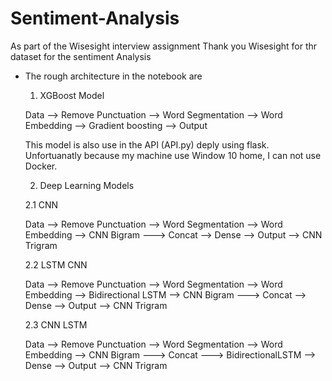 # Sentiment-Analysis
As part of the Wisesight interview assignment
Thank you Wisesight for thr dataset for the sentiment Analysis

- The rough architecture in the notebook are 

	1. XGBoost Model
	
	Data --> Remove Punctuation --> Word Segmentation --> Word Embedding --> Gradient boosting --> Output
	
	This model is also use in the API (API.py) deply using flask. Unfortuanatly because my machine use Window 10 home, I can not use Docker.

	2. Deep Learning Models

	2.1 CNN

	Data --> Remove Punctuation --> Word Segmentation --> Word Embedding --> CNN Bigram  ---> Concat --> Dense --> Output
	  								     --> CNN Trigram

	2.2 LSTM CNN

	Data --> Remove Punctuation --> Word Segmentation --> Word Embedding --> Bidirectional LSTM --> CNN Bigram  ---> Concat --> Dense --> Output
	  								     			    --> CNN Trigram

	2.3 CNN LSTM

	Data --> Remove Punctuation --> Word Segmentation --> Word Embedding --> CNN Bigram  ---> Concat ---> BidirectionalLSTM --> Dense --> Output
	  								     --> CNN Trigram

